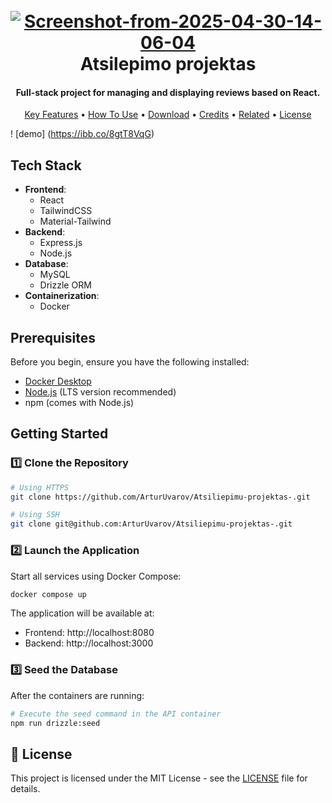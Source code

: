 <h1 align="center">
  <br>
<a href="https://ibb.co/8gtT8VqG"><img src="https://i.ibb.co/F4CN7t2c/Screenshot-from-2025-04-30-14-06-04.png" alt="Screenshot-from-2025-04-30-14-06-04" border="0"></a>  
<br>
  Atsilepimo projektas
  <br>
</h1>

<h4 align="center">Full-stack project for managing and displaying reviews based on React.</h4>

<p align="center">
  <a href="#key-features">Key Features</a> •
  <a href="#how-to-use">How To Use</a> •
  <a href="#download">Download</a> •
  <a href="#credits">Credits</a> •
  <a href="#related">Related</a> •
  <a href="#license">License</a>
</p>

! [demo] (https://ibb.co/8gtT8VqG)

## Tech Stack

- **Frontend**:
  - React
  - TailwindCSS
  - Material-Tailwind
- **Backend**:
  - Express.js
  - Node.js
- **Database**:
  - MySQL
  - Drizzle ORM
- **Containerization**:
  - Docker

## Prerequisites

Before you begin, ensure you have the following installed:

- [Docker Desktop](https://www.docker.com/products/docker-desktop/)
- [Node.js](https://nodejs.org/) (LTS version recommended)
- npm (comes with Node.js)

## Getting Started

### 1️⃣ Clone the Repository

```bash
# Using HTTPS
git clone https://github.com/ArturUvarov/Atsiliepimu-projektas-.git

# Using SSH
git clone git@github.com:ArturUvarov/Atsiliepimu-projektas-.git
```

### 2️⃣ Launch the Application

Start all services using Docker Compose:

```bash
docker compose up
```

The application will be available at:

- Frontend: http://localhost:8080
- Backend: http://localhost:3000

### 3️⃣ Seed the Database

After the containers are running:

```bash
# Execute the seed command in the API container
npm run drizzle:seed
```

## 📜 License

This project is licensed under the MIT License - see the [LICENSE](LICENSE) file for details.
